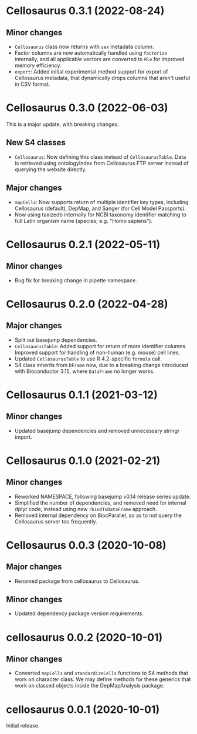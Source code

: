 # Cellosaurus 0.3.1 (2022-08-24)

## Minor changes

- `Cellosaurus` class now returns with `sex` metadata column.
- Factor columns are now automatically handled using `factorize` internally,
  and all applicable vectors are converted to `Rle` for improved memory
  efficiency.
- `export`: Added initial experimental method support for export of
  Cellosaurus metadata, that dynamically drops columns that aren't useful
  in CSV format.

# Cellosaurus 0.3.0 (2022-06-03)

This is a major update, with breaking changes.

## New S4 classes

- `Cellosaurus`: Now defining this class instead of `CellosaurusTable`.
  Data is retrieved using ontologyIndex from Cellosaurus FTP server instead
  of querying the website directly.

## Major changes

- `mapCells`: Now supports return of multiple identifier key types, including
  Cellosaurus (default), DepMap, and Sanger (for Cell Model Passports).
- Now using taxizedb internally for NCBI taxonomy identifier matching to full
  Latin organism name (species; e.g. "Homo sapiens").

# Cellosaurus 0.2.1 (2022-05-11)

## Minor changes

- Bug fix for breaking change in pipette namespace.

# Cellosaurus 0.2.0 (2022-04-28)

## Major changes

- Split out basejump dependencies.
- `CellosaurusTable`: Added support for return of more identifier columns.
  Improved support for handling of non-human (e.g. mouse) cell lines.
- Updated `CellosaurusTable` to use R 4.2-specific `formula` call.
- S4 class inherits from `DFrame` now, due to a breaking change introduced
  with Bioconductor 3.15, where `DataFrame` no longer works.

# Cellosaurus 0.1.1 (2021-03-12)

## Minor changes

- Updated basejump dependencies and removed unnecessary stringr import.

# Cellosaurus 0.1.0 (2021-02-21)

## Minor changes

- Reworked NAMESPACE, following basejump v0.14 release series update.
- Simplified the number of dependencies, and removed need for internal dplyr
  code, instead using new `rbindToDataFrame` approach.
- Removed internal dependency on BiocParallel, so as to not query the
  Cellosaurus server too frequently.

# Cellosaurus 0.0.3 (2020-10-08)

## Major changes

- Renamed package from cellosaurus to Cellosaurus.

## Minor changes

- Updated dependency package version requirements.

# cellosaurus 0.0.2 (2020-10-01)

## Minor changes

- Converted `mapCells` and `standardizeCells` functions to S4 methods that work
  on character class. We may define methods for these generics that work on
  classed objects inside the DepMapAnalysis package.

# cellosaurus 0.0.1 (2020-10-01)

Initial release.
